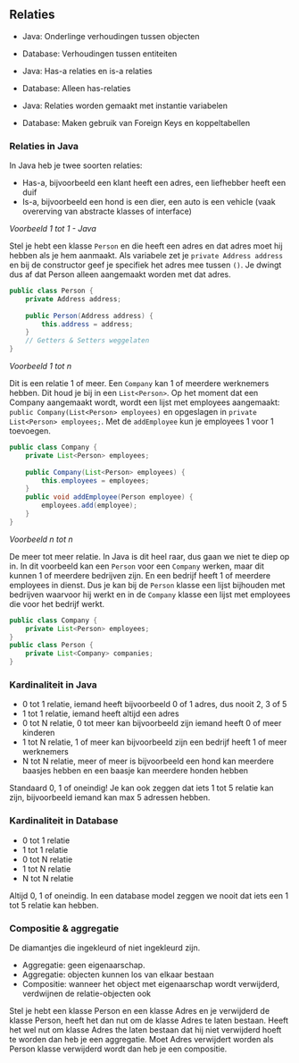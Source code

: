 ## Relaties

- Java: Onderlinge verhoudingen tussen objecten
- Database: Verhoudingen tussen entiteiten


- Java: Has-a relaties en is-a relaties
- Database: Alleen has-relaties


- Java: Relaties worden gemaakt met instantie variabelen
- Database: Maken gebruik van Foreign Keys en koppeltabellen

### Relaties in Java

In Java heb je twee soorten relaties:

- Has-a, bijvoorbeeld een klant heeft een adres, een liefhebber heeft een duif
- Is-a, bijvoorbeeld een hond is een dier, een auto is een vehicle (vaak overerving van abstracte klasses of interface)

_Voorbeeld 1 tot 1 - Java_

Stel je hebt een klasse `Person` en die heeft een adres en dat adres moet hij hebben als je hem aanmaakt. Als variabele zet je `private Address address` en bij de constructor geef je specifiek het adres mee tussen `()`. Je dwingt dus af dat Person alleen aangemaakt worden met dat adres.

```java
public class Person {
    private Address address;
    
    public Person(Address address) {
        this.address = address;
    }
    // Getters & Setters weggelaten
}
```

_Voorbeeld 1 tot n_

Dit is een relatie 1 of meer. Een `Company` kan 1 of meerdere werknemers hebben. Dit houd je bij in een `List<Person>`. Op het moment dat een Company aangemaakt wordt, wordt een lijst met employees aangemaakt: `public Company(List<Person> employees)` en opgeslagen in `private List<Person> employees;`. Met de `addEmployee` kun je employees 1 voor 1 toevoegen.

```java
public class Company {
    private List<Person> employees;
    
    public Company(List<Person> employees) {
        this.employees = employees;
    }
    public void addEmployee(Person employee) {
        employees.add(employee);
    }
}
```

_Voorbeeld n tot n_

De meer tot meer relatie. In Java is dit heel raar, dus gaan we niet te diep op in. In dit voorbeeld kan een `Person` voor een `Company` werken, maar dit kunnen 1 of meerdere bedrijven zijn. En een bedrijf heeft 1 of meerdere employees in dienst. Dus je kan bij de `Person` klasse een lijst bijhouden met bedrijven waarvoor hij werkt en in de `Company` klasse een lijst met employees die voor het bedrijf werkt.

```java
public class Company {
    private List<Person> employees;
}
public class Person {
    private List<Company> companies;
}
```

### Kardinaliteit in Java

- 0 tot 1 relatie, iemand heeft bijvoorbeeld 0 of 1 adres, dus nooit 2, 3 of 5
- 1 tot 1 relatie, iemand heeft altijd een adres
- 0 tot N relatie, 0 tot meer kan bijvoorbeeld zijn iemand heeft 0 of meer kinderen
- 1 tot N relatie, 1 of meer kan bijvoorbeeld zijn een bedrijf heeft 1 of meer werknemers
- N tot N relatie, meer of meer is bijvoorbeeld een hond kan meerdere baasjes hebben en een baasje kan meerdere honden hebben

Standaard 0, 1 of oneindig! Je kan ook zeggen dat iets 1 tot 5 relatie kan zijn, bijvoorbeeld iemand kan max 5 adressen hebben.

### Kardinaliteit in Database

- 0 tot 1 relatie
- 1 tot 1 relatie
- 0 tot N relatie
- 1 tot N relatie
- N tot N relatie

Altijd 0, 1 of oneindig. In een database model zeggen we nooit dat iets een 1 tot 5 relatie kan hebben.

### Compositie & aggregatie

De diamantjes die ingekleurd of niet ingekleurd zijn.

- Aggregatie: geen eigenaarschap. 
- Aggregatie: objecten kunnen los van elkaar bestaan
- Compositie: wanneer het object met eigenaarschap wordt verwijderd, verdwijnen de relatie-objecten ook

Stel je hebt een klasse Person en een klasse Adres en je verwijderd de klasse Person, heeft het dan nut om de klasse Adres te laten bestaan. Heeft het wel nut om klasse Adres the laten bestaan dat hij niet verwijderd hoeft te worden dan heb je een aggregatie. Moet Adres verwijdert worden als Person klasse verwijderd wordt dan heb je een compositie.